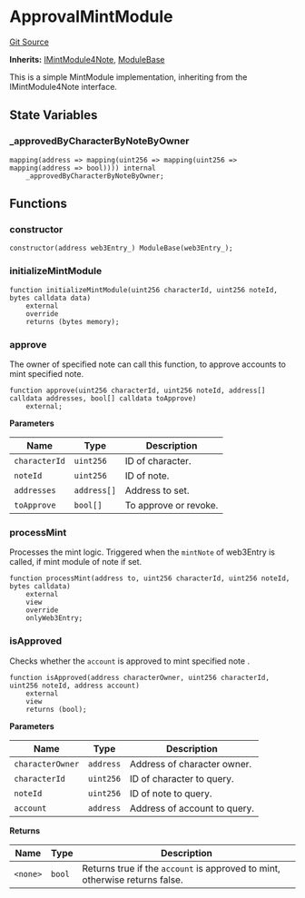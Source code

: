 # ApprovalMintModule
[Git Source](https://github.com/Crossbell-Box/Crossbell-Contracts/blob/3060ff9b47459c3bc54ac39115cb04b01451f340/contracts/modules/mint/ApprovalMintModule.sol)

**Inherits:**
[IMintModule4Note](/contracts/interfaces/IMintModule4Note.sol/contract.IMintModule4Note.md), [ModuleBase](/contracts/modules/ModuleBase.sol/contract.ModuleBase.md)

This is a simple MintModule implementation, inheriting from the IMintModule4Note interface.


## State Variables
### _approvedByCharacterByNoteByOwner

```solidity
mapping(address => mapping(uint256 => mapping(uint256 => mapping(address => bool)))) internal
    _approvedByCharacterByNoteByOwner;
```


## Functions
### constructor


```solidity
constructor(address web3Entry_) ModuleBase(web3Entry_);
```

### initializeMintModule


```solidity
function initializeMintModule(uint256 characterId, uint256 noteId, bytes calldata data)
    external
    override
    returns (bytes memory);
```

### approve

The owner of specified note can call this function,
to approve accounts to mint specified note.


```solidity
function approve(uint256 characterId, uint256 noteId, address[] calldata addresses, bool[] calldata toApprove)
    external;
```
**Parameters**

|Name|Type|Description|
|----|----|-----------|
|`characterId`|`uint256`|ID of character.|
|`noteId`|`uint256`|ID of note.|
|`addresses`|`address[]`|Address to set.|
|`toApprove`|`bool[]`|To approve or revoke.|


### processMint

Processes the mint logic.
Triggered when the `mintNote` of web3Entry is called, if mint module of note if set.


```solidity
function processMint(address to, uint256 characterId, uint256 noteId, bytes calldata)
    external
    view
    override
    onlyWeb3Entry;
```

### isApproved

Checks whether the `account` is approved to mint specified note .


```solidity
function isApproved(address characterOwner, uint256 characterId, uint256 noteId, address account)
    external
    view
    returns (bool);
```
**Parameters**

|Name|Type|Description|
|----|----|-----------|
|`characterOwner`|`address`|Address of character owner.|
|`characterId`|`uint256`|ID of character to query.|
|`noteId`|`uint256`| ID of note to query.|
|`account`|`address`|Address of account to query.|

**Returns**

|Name|Type|Description|
|----|----|-----------|
|`<none>`|`bool`|Returns true if the `account` is approved to mint, otherwise returns false.|


